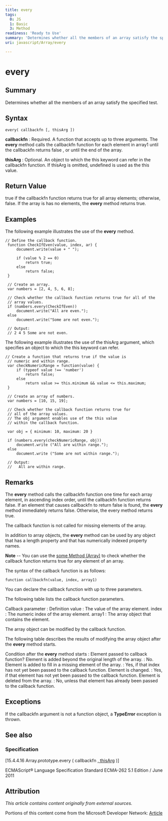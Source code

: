 ```yaml
---
title: every
tags:
  0: JS
  1: Basic
  3: Method
readiness: 'Ready to Use'
summary: 'Determines whether all the members of an array satisfy the specified test.'
uri: javascript/Array/every

---
```

# every

## Summary

Determines whether all the members of an array satisfy the specified test.

## Syntax

    every( callbackfn [, thisArg ])

**callbackfn**
:   Required. A function that accepts up to three arguments. The **every** method calls the callbackfn function for each element in array1 until the callbackfn returns false , or until the end of the array.

**thisArg**
:   Optional. An object to which the this keyword can refer in the callbackfn function. If thisArg is omitted, undefined is used as the this value.

## Return Value

true if the callbackfn function returns true for all array elements; otherwise, false. If the array is has no elements, the **every** method returns true.

## Examples

The following example illustrates the use of the **every** method.

``` {.js}
// Define the callback function.
 function CheckIfEven(value, index, ar) {
     document.write(value + " ");

     if (value % 2 == 0)
         return true;
     else
         return false;
 }

 // Create an array.
 var numbers = [2, 4, 5, 6, 8];

 // Check whether the callback function returns true for all of the
 // array values.
 if (numbers.every(CheckIfEven))
     document.write("All are even.");
 else
     document.write("Some are not even.");

 // Output:
 // 2 4 5 Some are not even.
```

The following example illustrates the use of the thisArg argument, which specifies an object to which the this keyword can refer.

``` {.js}
// Create a function that returns true if the value is
 // numeric and within range.
 var checkNumericRange = function(value) {
     if (typeof value !== 'number')
         return false;
     else
         return value >= this.minimum && value <= this.maximum;
 }

 // Create an array of numbers.
 var numbers = [10, 15, 19];

 // Check whether the callback function returns true for
 // all of the array values.
 // The obj argument enables use of the this value
 // within the callback function.

 var obj = { minimum: 10, maximum: 20 }

 if (numbers.every(checkNumericRange, obj))
     document.write ("All are within range.");
 else
     document.write ("Some are not within range.");

 // Output:
 //   All are within range.
```

## Remarks

The **every** method calls the callbackfn function one time for each array element, in ascending index order, until the callbackfn function returns false. If an element that causes callbackfn to return false is found, the **every** method immediately returns false. Otherwise, the every method returns true.

The callback function is not called for missing elements of the array.

In addition to array objects, the **every** method can be used by any object that has a length property and that has numerically indexed property names.

**Note** -- You can use the [some Method (Array)](/javascript/Array/some) to check whether the callback function returns true for any element of an array.

The syntax of the callback function is as follows:

`function callbackfn(value, index, array1)`

You can declare the callback function with up to three parameters.

The following table lists the callback function parameters.

Callback parameter
:   Definition
value
:   The value of the array element.
index
:   The numeric index of the array element.
array1
:   The array object that contains the element.

The array object can be modified by the callback function.

The following table describes the results of modifying the array object after the **every** method starts.

Condition after the **every** method starts
:   Element passed to callback function?
Element is added beyond the original length of the array.
:   No.
Element is added to fill in a missing element of the array.
:   Yes, if that index has not yet been passed to the callback function.
Element is changed.
:   Yes, if that element has not yet been passed to the callback function.
Element is deleted from the array.
:   No, unless that element has already been passed to the callback function.

## Exceptions

If the callbackfn argument is not a function object, a **TypeError** exception is thrown.

## See also

### Specification

[15.4.4.16 Array.prototype.every ( callbackfn [ , thisArg](http://www.ecma-international.org/ecma-262/5.1/#sec-15.4.4.16) )]

ECMAScript® Language Specification Standard ECMA-262 5.1 Edition / June 2011

## Attribution

*This article contains content originally from external sources.*

Portions of this content come from the Microsoft Developer Network: [Article](http://msdn.microsoft.com/en-us/library/ie/ff679981(v=vs.94).aspx)

